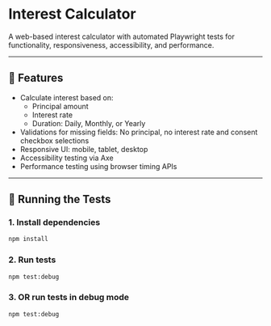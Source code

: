 # Interest Calculator

A web-based interest calculator with automated Playwright tests for functionality, responsiveness, accessibility, and performance.

---

## 📐 Features

- Calculate interest based on:
  - Principal amount
  - Interest rate
  - Duration: Daily, Monthly, or Yearly
- Validations for missing fields: No principal, no interest rate and consent checkbox selections
- Responsive UI: mobile, tablet, desktop
- Accessibility testing via Axe
- Performance testing using browser timing APIs

---

## 🚀 Running the Tests

### 1. Install dependencies

```bash
npm install
```
### 2. Run tests

```bash
npm test:debug
```
### 3. OR run tests in debug mode

```bash
npm test:debug


